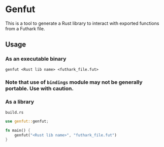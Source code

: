 # Genfut

This is a tool to generate a Rust library to interact with exported functions from a Futhark file.

## Usage

### As an executable binary
```shell
genfut <Rust lib name> <futhark_file.fut>
```

### Note that use of `bindings` module may not be generally portable. Use with caution.

### As a library

`build.rs`
```rust
use genfut::genfut;

fn main() {
    genfut("<Rust lib name>", "futhark_file.fut")
}

```
